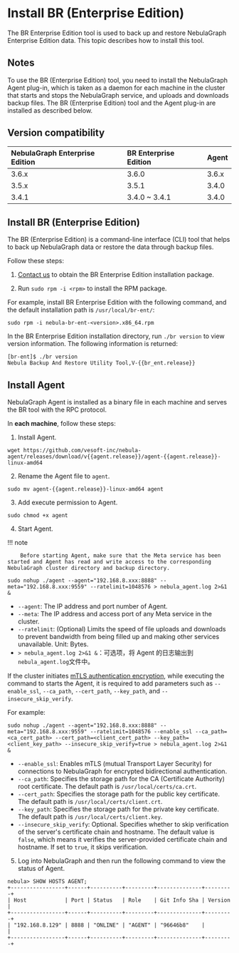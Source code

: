 # Install BR (Enterprise Edition)

The BR Enterprise Edition tool is used to back up and restore NebulaGraph Enterprise Edition data. This topic describes how to install this tool.

## Notes

To use the BR (Enterprise Edition) tool, you need to install the NebulaGraph Agent plug-in, which is taken as a daemon for each machine in the cluster that starts and stops the NebulaGraph service, and uploads and downloads backup files. The BR (Enterprise Edition) tool and the Agent plug-in are installed as described below.

## Version compatibility

|NebulaGraph Enterprise Edition|BR Enterprise Edition|Agent |
|:---|:---|:---|
|3.6.x|3.6.0|3.6.x|
|3.5.x|3.5.1|3.4.0|
|3.4.1|3.4.0 ~ 3.4.1|3.4.0|

## Install BR (Enterprise Edition)

The BR (Enterprise Edition) is a command-line interface (CLI) tool that helps to back up NebulaGraph data or restore the data through backup files.

Follow these steps:

1. [Contact us](https://www.nebula-graph.io/contact) to obtain the BR Enterprise Edition installation package.


2. Run `sudo rpm -i <rpm>` to install the RPM package.
  <!-- Make sure the correctness of steps and package name. -->
  For example, install BR Enterprise Edition with the following command, and the default installation path is `/usr/local/br-ent/`:

  `sudo rpm -i nebula-br-ent-<version>.x86_64.rpm`

In the BR Enterprise Edition installation directory, run `./br version` to view version information. The following information is returned:

```
[br-ent]$ ./br version
Nebula Backup And Restore Utility Tool,V-{{br_ent.release}}
```

## Install Agent 

NebulaGraph Agent is installed as a binary file in each machine and serves the BR tool with the RPC protocol.

In **each machine**, follow these steps:

1. Install Agent.

  ```
  wget https://github.com/vesoft-inc/nebula-agent/releases/download/v{{agent.release}}/agent-{{agent.release}}-linux-amd64
  ```

2. Rename the Agent file to `agent`.

  ```
  sudo mv agent-{{agent.release}}-linux-amd64 agent
  ```

3. Add execute permission to Agent. 
  
  ```
  sudo chmod +x agent
  ```

4. Start Agent.
  
  !!! note

        Before starting Agent, make sure that the Meta service has been started and Agent has read and write access to the corresponding NebulaGraph cluster directory and backup directory. 

  ```
  sudo nohup ./agent --agent="192.168.8.xxx:8888" --meta="192.168.8.xxx:9559" --ratelimit=1048576 > nebula_agent.log 2>&1 &
  ```

  - `--agent`: The IP address and port number of Agent.
  - `--meta`: The IP address and access port of any Meta service in the cluster.
  - `--ratelimit`: (Optional) Limits the speed of file uploads and downloads to prevent bandwidth from being filled up and making other services unavailable. Unit: Bytes.
  - `> nebula_agent.log 2>&1 &`：可选项，将 Agent 的日志输出到`nebula_agent.log`文件中。

  
  If the cluster initiates [ mTLS authentication encryption](../../7.data-security/4.ssl.md), while executing the command to starts the Agent, it is required to add parameters such as `--enable_ssl`, `--ca_path`, `--cert_path`, `--key_path`, and `--insecure_skip_verify`.

  For example:

  ```
  sudo nohup ./agent --agent="192.168.8.xxx:8888" --meta="192.168.8.xxx:9559" --ratelimit=1048576 --enable_ssl --ca_path=<ca_cert_path> --cert_path=<client_cert_path> --key_path=<client_key_path> --insecure_skip_verify=true > nebula_agent.log 2>&1 &
  ```

  - `--enable_ssl`: Enables mTLS (mutual Transport Layer Security) for connections to NebulaGraph for encrypted bidirectional authentication.
  - `--ca_path`: Specifies the storage path for the CA (Certificate Authority) root certificate. The default path is `/usr/local/certs/ca.crt`.
  - `--cert_path`: Specifies the storage path for the public key certificate. The default path is `/usr/local/certs/client.crt`.
  - `--key_path`: Specifies the storage path for the private key certificate. The default path is `/usr/local/certs/client.key`.
  - `--insecure_skip_verify`: Optional. Specifies whether to skip verification of the server's certificate chain and hostname. The default value is `false`, which means it verifies the server-provided certificate chain and hostname. If set to `true`, it skips verification.

5. Log into NebulaGraph and then run the following command to view the status of Agent.
  
  ```
  nebula> SHOW HOSTS AGENT;
  +-----------------+------+----------+---------+--------------+---------+
  | Host            | Port | Status   | Role    | Git Info Sha | Version |
  +-----------------+------+----------+---------+--------------+---------+
  | "192.168.8.129" | 8888 | "ONLINE" | "AGENT" | "96646b8"    |         |
  +-----------------+------+----------+---------+--------------+---------+  
  ```
